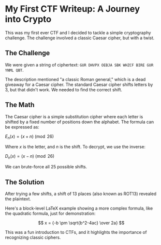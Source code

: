 # My First CTF Writeup: A Journey into Crypto

This was my first ever CTF and I decided to tackle a simple cryptography challenge. The challenge involved a classic Caesar cipher, but with a twist.

## The Challenge

We were given a string of ciphertext: `GUR DHVPX OEBJA SBK WHZCF BIRE GUR YNML QBT`.

The description mentioned "a classic Roman general," which is a dead giveaway for a Caesar cipher. The standard Caesar cipher shifts letters by 3, but that didn't work. We needed to find the correct shift.

## The Math

The Caesar cipher is a simple substitution cipher where each letter is shifted by a fixed number of positions down the alphabet. The formula can be expressed as:

$E_n(x) = (x + n) \pmod{26}$

Where $x$ is the letter, and $n$ is the shift. To decrypt, we use the inverse:

$D_n(x) = (x - n) \pmod{26}$

We can brute-force all 25 possible shifts.

## The Solution

After trying a few shifts, a shift of 13 places (also known as ROT13) revealed the plaintext.

Here's a block-level LaTeX example showing a more complex formula, like the quadratic formula, just for demonstration:

$$
x = {-b \pm \sqrt{b^2-4ac} \over 2a}
$$

This was a fun introduction to CTFs, and it highlights the importance of recognizing classic ciphers.